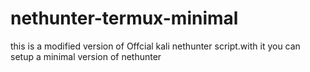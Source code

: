 # nethunter-termux-minimal
this is a modified version of Offcial kali nethunter script.with it you can setup a minimal version of nethunter
